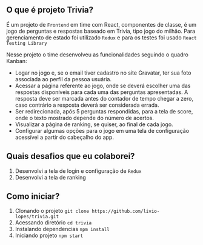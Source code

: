 ## O que é projeto Trivia?
É um projeto de `Frontend` em time com React, componentes de classe, é um jogo de perguntas e respostas baseado em Trivia, tipo jogo do milhão. Para gerenciamento de estado foi utilizado `Redux` e para os testes foi usado `React Testing Library`

Nesse projeto o time desenvolveu as funcionalidades seguindo o quadro Kanban:
- Logar no jogo e, se o email tiver cadastro no site Gravatar, ter sua foto associada ao perfil da pessoa usuária.
- Acessar a página referente ao jogo, onde se deverá escolher uma das respostas disponíveis para cada uma das perguntas apresentadas. A resposta deve ser marcada antes do contador de tempo chegar a zero, caso contrário a resposta deverá ser considerada errada.
- Ser redirecionada, após 5 perguntas respondidas, para a tela de score, onde o texto mostrado depende do número de acertos.
- Visualizar a página de ranking, se quiser, ao final de cada jogo.
- Configurar algumas opções para o jogo em uma tela de configuração acessível a partir do cabeçalho do app.
## Quais desafios que eu colaborei?
1. Desenvolvi a tela de login e configuração de `Redux`
2. Desenvolvi a tela de ranking
## Como iniciar?
1. Clonando o projeto `git clone https://github.com/livio-lopes/trivia.git`
2. Acessando diretório `cd trivia`
3. Instalando dependencias `npm install`
4. Iniciando projeto `npm start`
